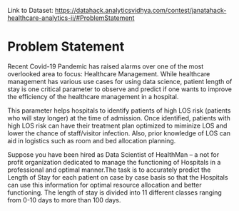 Link to Dataset: https://datahack.analyticsvidhya.com/contest/janatahack-healthcare-analytics-ii/#ProblemStatement
# Problem Statement

Recent Covid-19 Pandemic has raised alarms over one of the most overlooked area to focus: Healthcare Management. While healthcare management has various 
use cases for using data science, patient length of stay is one critical parameter to observe and predict if one wants to improve the efficiency of the 
healthcare management in a hospital. 

This parameter helps hospitals to identify patients of high LOS risk (patients who will stay longer) at the time of admission. 
Once identified, patients with high LOS risk can have their treatment plan optimized to miminize LOS and lower the chance of staff/visitor infection. 
Also, prior knowledge of LOS can aid in logistics such as room and bed allocation planning.

Suppose you have been hired as Data Scientist of HealthMan – a not for profit organization dedicated to manage the functioning of Hospitals 
in a professional and optimal manner.The task is to accurately predict the Length of Stay for each patient on case by case basis so that the 
Hospitals can use this information for optimal resource allocation and better functioning. The length of stay is divided into 11 different classes 
ranging from 0-10 days to more than 100 days.
